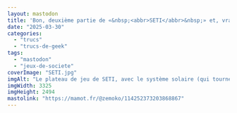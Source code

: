 ```yaml
---
layout: mastodon
title: 'Bon, deuxième partie de «&nbsp;<abbr>SETI</abbr>&nbsp;» et, vraiment, je kiffe <span hidden="true">😎🩵🌎👽</span>'
date: "2025-03-30"
categories: 
  - "trucs"
  - "trucs-de-geek"
tags: 
  - "mastodon"
  - "jeux-de-societe"
coverImage: "SETI.jpg"
imgAlt: "Le plateau de jeu de SETI, avec le système solaire (qui tourne, logique), les planètes et leurs satellites, les étoiles proches, et les 2 races extraterrestres (dont l’une n’a pas encore été découverte)"
imgWidth: 3325
imgHeight: 2494
mastolink: "https://mamot.fr/@zemoko/114252373203868867"
---
```

